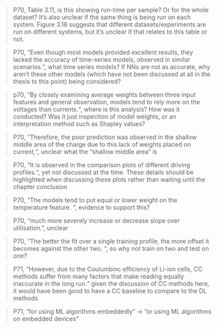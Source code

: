 > P70, Table 3.11, is this showing run-time per sample? Or for the whole dataset? It’s also unclear if the same thing is being run on each system. Figure 3.18 suggests that different datasets/experiments are run on different systems, but it’s unclear if that relates to this table or not.

> P70, ”Even though most models provided excellent results, they lacked the accuracy of time-series models, observed in similar scenarios.“, what time series models? If NNs are not as accurate, why aren’t these other models (which have not been discussed at all in the thesis to this point) being considered?

> p70, “By closely examining average weights between three input features and general observation, models tend to rely more on the voltages than currents.“, where is this analysis? How was it conducted? Was it just inspection of model weights, or an interpretation method such as Shapley values?

> P70, “Therefore, the poor prediction was observed in the shallow middle area of the charge due to this lack of weights placed on current,“, unclear what the “shallow middle area” is

> P70, “It is observed in the comparison plots of different driving profiles.“, yet not discussed at the time. These details should be highlighted when discussing these plots rather than waiting until the chapter conclusion

> P70, “The models tend to put equal or lower weight on the temperature feature. “, evidence to support this?

> P70, “much more severely increase or decrease slope over utilisation.”, unclear

> P70, “The better the fit over a single training profile, the more offset it becomes against the other two. “, so why not train on two and test on one?

> P71, “However, due to the Coulumbinc efficiency of Li-ion cells, CC methods suffer from many factors that make reading equally inaccurate in the long run.“ given the discussion of CC methods here, it would have been good to have a CC baseline to compare to the DL methods

> P71, “for using ML algorithms embeddedly” -> “or using ML algorithms on embedded devices”